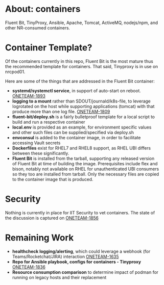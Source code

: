 # About: containers
Fluent Bit, TinyProxy, Ansible, Apache, Tomcat, ActiveMQ, nodejs/npm, and other NR-consumed containers.

# Container Template?
Of the containers currently in this repo, Fluent Bit is the most mature thus the recommended template for containers.  That said, Tinyproxy is in use on nrcpod01.

Here are some of the things that are addressed in the Fluent Bit container:
- **systemd/systemctl service**, in support of auto-start on reboot. [ONETEAM-1893](https://apps.nrs.gov.bc.ca/int/jira/browse/ONETEAM-1893)
- **logging to a mount** rather than SDOUT/journald/k8s-file, to leverage logrotated on the host while supporting applications (tomcat) with that produce more than one log file. [ONETEAM-1809](https://apps.nrs.gov.bc.ca/int/jira/browse/ONETEAM-1809) 
- **fluent-bit/deploy.sh** is a fairly bulletproof template for a local script to build and run a respective container
- **local.env** is provided as an example, for environment specific values and other such files can be supplied/specified via deploy.sh
- **envconsul** is added to the container image, in order to facilitate accessing Vault secrets
- **Dockerfiles** exist for RHEL7 and RHEL8 support, as RHEL UBI differs between these significantly.
- **Fluent Bit** is installed from the tarball, supporting any released version of Fluent Bit at time of building the image.  Prerequisites include flex and bison, notably not available on RHEL for unauthenticated UBI consumers so they too are installed from tarball.  Only the necessary files are copied to the container image that is produced.

# Security
Nothing is currently in place for IIT Security to vet containers.  The state of the discussion is captured on [ONETEAM-1856](https://apps.nrs.gov.bc.ca/int/jira/browse/ONETEAM-1856)

# Remaining Work
- **healthcheck logging/alerting**, which could leverage a webhook (for Teams/Rocketchat/JIRA) interaction [ONETEAM-1635](https://apps.nrs.gov.bc.ca/int/jira/browse/ONETEAM-1635)
- **Repo for Ansible playbook, configs for containers - Tinyproxy** [ONETEAM-1836](https://apps.nrs.gov.bc.ca/int/jira/browse/ONETEAM-1836)
- **Resource consumption comparison** to determine impact of podman for running on legacy hosts and their replacement
